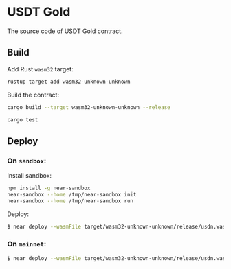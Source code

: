 # USDT Gold 

The source code of USDT Gold contract.

## Build

Add Rust `wasm32` target:
```bash
rustup target add wasm32-unknown-unknown
```
Build the contract:

```bash
cargo build --target wasm32-unknown-unknown --release
```

```bash
cargo test
```

## Deploy

### On `sandbox`:

Install sandbox:

```bash
npm install -g near-sandbox
near-sandbox --home /tmp/near-sandbox init
near-sandbox --home /tmp/near-sandbox run
```

Deploy:

```bash
$ near deploy --wasmFile target/wasm32-unknown-unknown/release/usdn.wasm --initFunction new_default_meta --initArgs '{"owner_id": "usdt.near", "1000000000000000000"}' --accountId test.near --networkId sandbox --nodeUrl http://0.0.0.0:3030 --keyPath /tmp/near-sandbox/validator_key.json
```

### On `mainnet`:

```bash
$ near deploy --wasmFile target/wasm32-unknown-unknown/release/usdn.wasm --initFunction new_default_meta --initArgs '{"owner_id": "usdt.near", "1000000000000000000"}' --accountId=app.usdt.near --networkId=mainnet --nodeUrl=https://rpc.mainnet.near.org

```
